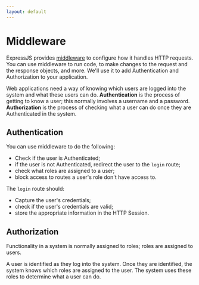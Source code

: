 ```yaml
---
layout: default
---
```


# Middleware

ExpressJS provides [middleware](http://expressjs.com/en/guide/using-middleware.html) to configure how it handles HTTP requests. You can use middleware to run code, to make changes to the request and the response objects, and more. We'll use it to add Authentication and Authorization to your application.

Web applications need a way of knowing which users are logged into the system and what these users can do. **Authentication** is the process of getting to know a user; this normally involves a username and a password. **Authorization** is the process of checking what a user can do once they are Authenticated in the system.

## Authentication

You can use middleware to do the following:

* Check if the user is Authenticated;
* if the user is not Authenticated, redirect the user to the `login` route;
* check what roles are assigned to a user;
* block access to routes a user's role don't have access to.

The `login` route should:

* Capture the user's credentials;
* check if the user's credentials are valid;
* store the appropriate information in the HTTP Session.

## Authorization

Functionality in a system is normally assigned to roles; roles are assigned to users.

A user is identified as they log into the system. Once they are identified, the system knows which roles are assigned to the user. The system uses these roles to determine what a user can do.
